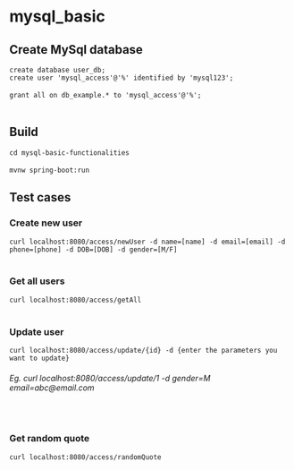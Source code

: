 # mysql_basic

<h2>Create MySql database</h2>
<code>create database user_db;</code><br>
<code>create user 'mysql_access'@'%' identified by 'mysql123';<br></code><br>
<code>grant all on db_example.* to 'mysql_access'@'%';<br></code><br>

<h2>Build</h2>
<code>cd mysql-basic-functionalities<br></code><br>
<code>mvnw spring-boot:run<br></code>

<h2>Test cases</h2>
<h3>Create new user</h3>
<code>curl localhost:8080/access/newUser -d name=[name] -d email=[email] -d phone=[phone] -d DOB=[DOB] -d gender=[M/F]</code><br>
<br>
<h3>Get all users</h3>
<code>curl localhost:8080/access/getAll</code><br>
<br>
<h3>Update user</h3>
<code>curl localhost:8080/access/update/{id} -d {enter the parameters you want to update}</code><br>
<h6>Eg. curl localhost:8080/access/update/1 -d gender=M email=abc@email.com</h6>
<br>

<h3>Get random quote</h3>
<code>curl localhost:8080/access/randomQuote</code><br>
<br>
